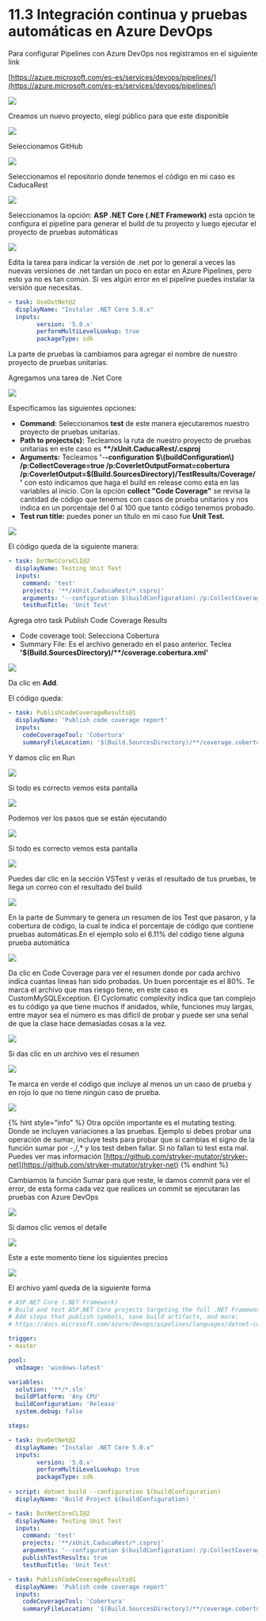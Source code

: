 # 11.3 Integración continua y pruebas automáticas en Azure DevOps

Para configurar Pipelines con Azure DevOps nos registramos en el siguiente link

[https://azure.microsoft.com/es-es/services/devops/pipelines/](https://azure.microsoft.com/es-es/services/devops/pipelines/)

![](../.gitbook/assets/image%20%28369%29.png)

Creamos un nuevo proyecto, elegí público para que este disponible

![](../.gitbook/assets/image%20%28260%29.png)

Seleccionamos GitHub

![](../.gitbook/assets/image%20%28217%29.png)

Seleccionamos el repositorio donde tenemos el código en mi caso es CaducaRest

![](../.gitbook/assets/image%20%2865%29.png)

Seleccionamos la opción: **ASP .NET Core \(.NET Framework\)** esta opción te configura el pipeline para generar el build de tu proyecto y luego ejecutar el proyecto de pruebas automáticas

![](../.gitbook/assets/image%20%2879%29.png)

Edita la tarea para indicar la versión de .net por lo general a veces las nuevas versiones de .net tardan un poco en estar en Azure Pipelines, pero esto ya no es tan común. Si ves algún error en el pipeline puedes instalar la versión que necesitas.

```yaml
- task: UseDotNet@2 
  displayName: "Instalar .NET Core 5.0.x"
  inputs:
        version: '5.0.x'
        performMultiLevelLookup: true
        packageType: sdk
```

La parte de pruebas la cambiamos para agregar el nombre de nuestro proyecto de pruebas unitarias. 

Agregamos una tarea de .Net Core

![](../.gitbook/assets/image%20%28158%29.png)

Especificamos las siguientes opciones:

* **Command**: Seleccionamos **test** de este manera ejecutaremos nuestro proyecto de pruebas unitarias.
* **Path to projects\(s\):** Tecleamos la ruta de nuestro proyecto de pruebas unitarias en este caso es **\*\*/xUnit.CaducaRest/.csproj** 
* **Arguments:** Tecleamos **'**-**-configuration $\(buildConfiguration\) /p:CollectCoverage=true /p:CoverletOutputFormat=cobertura /p:CoverletOutput=$\(Build.SourcesDirectory\)/TestResults/Coverage/'** con esto indicamos que haga el build en release como esta en las variables al inicio. Con la opción **collect "Code Coverage"** se revisa la cantidad de código que tenemos con casos de prueba unitarios y nos indica en un porcentaje del 0 al 100 que tanto código tenemos probado.
* **Test run title:** puedes poner un título en mi caso fue **Unit Test.** 

![](../.gitbook/assets/image%20%28145%29.png)

El código queda de la siguiente manera:

```yaml
- task: DotNetCoreCLI@2
  displayName: Testing Unit Test
  inputs:
    command: 'test'
    projects: '**/xUnit.CaducaRest/*.csproj'
    arguments: '--configuration $(buildConfiguration) /p:CollectCoverage=true /p:CoverletOutputFormat=cobertura /p:CoverletOutput=$(Build.SourcesDirectory)/TestResults/Coverage/'
    testRunTitle: 'Unit Test'
```

Agrega otro task Publish Code Coverage Results

* Code coverage tool: Selecciona Cobertura
* Summary File: Es el archivo generado en el paso anterior. Teclea **'$\(Build.SourcesDirectory\)/\*\*/coverage.cobertura.xml'**

![](../.gitbook/assets/imagen%20%2849%29.png)

Da clic en **Add**. 

El código queda:

```yaml
- task: PublishCodeCoverageResults@1
  displayName: 'Publish code coverage report'
  inputs:
    codeCoverageTool: 'Cobertura'
    summaryFileLocation: '$(Build.SourcesDirectory)/**/coverage.cobertura.xml'
```

Y damos clic en Run

![](../.gitbook/assets/image%20%28256%29.png)

Si todo es correcto vemos esta pantalla

![](../.gitbook/assets/image%20%28187%29.png)

Podemos ver los pasos que se están ejecutando

![](../.gitbook/assets/image%20%28328%29.png)

Si todo es correcto vemos esta pantalla

![](../.gitbook/assets/image%20%28255%29.png)

Puedes dar clic en la sección VSTest y verás el resultado de tus pruebas, te llega un correo con el resultado del build

![](../.gitbook/assets/image%20%28223%29.png)

En la parte de Summary te genera un resumen de los Test que pasaron, y la cobertura de código, la cual te indica el porcentaje de código que contiene pruebas automáticas.En el ejemplo solo el 6.11% del código tiene alguna prueba automática

![](../.gitbook/assets/image%20%28174%29.png)

Da clic en Code Coverage para ver el resumen donde por cada archivo indica cuantas lineas han sido probadas. Un buen porcentaje es el 80%. Te marca el archivo que mas riesgo tiene, en este caso es CustomMySQLException. El Cyclomatic complexity indica que tan complejo es tu código ya que tiene muchos if anidados, while, funciones muy largas, entre mayor sea el número es mas difícil de probar y puede ser una señal de que la clase hace demasiadas cosas a la vez.

![](../.gitbook/assets/imagen%20%2847%29.png)

Si das clic en un archivo ves el resumen

![](../.gitbook/assets/imagen%20%2850%29.png)

Te marca en verde el código que incluye al menos un un caso de prueba y en rojo lo que no tiene ningún caso de prueba.

![](../.gitbook/assets/imagen%20%2848%29.png)

{% hint style="info" %}
Otra opción importante es el mutating testing. Donde se incluyen variaciones a las pruebas. Ejemplo si debes probar una operación de sumar, incluye tests para probar que si cambias el signo de la función sumar por -,/,\* y los test deben fallar. Si no fallan tú test esta mal. Puedes ver mas información [https://github.com/stryker-mutator/stryker-net](https://github.com/stryker-mutator/stryker-net)
{% endhint %}

Cambiamos la función Sumar para que reste, le damos commit para ver el error, de esta forma cada vez que realices un commit se ejecutaran las pruebas con Azure DevOps

![](../.gitbook/assets/image%20%28164%29.png)

Si damos clic vemos el detalle

![](../.gitbook/assets/image%20%28233%29.png)

Este a este momento tiene los siguientes precios

![](../.gitbook/assets/image%20%28357%29.png)

El archivo yaml queda de la siguiente forma

```yaml
# ASP.NET Core (.NET Framework)
# Build and test ASP.NET Core projects targeting the full .NET Framework.
# Add steps that publish symbols, save build artifacts, and more:
# https://docs.microsoft.com/azure/devops/pipelines/languages/dotnet-core

trigger:
- master

pool:
  vmImage: 'windows-latest'

variables:
  solution: '**/*.sln'
  buildPlatform: 'Any CPU'
  buildConfiguration: 'Release'
  system.debug: false

steps:

- task: UseDotNet@2 
  displayName: "Instalar .NET Core 5.0.x"
  inputs:
        version: '5.0.x'
        performMultiLevelLookup: true
        packageType: sdk
        
- script: dotnet build --configuration $(buildConfiguration)
  displayName: 'Build Project $(buildConfiguration) '

- task: DotNetCoreCLI@2
  displayName: Testing Unit Test
  inputs:
    command: 'test'
    projects: '**/xUnit.CaducaRest/*.csproj'
    arguments: '--configuration $(buildConfiguration) /p:CollectCoverage=true /p:CoverletOutputFormat=cobertura /p:CoverletOutput=$(Build.SourcesDirectory)/TestResults/Coverage/'
    publishTestResults: true
    testRunTitle: 'Unit Test'

- task: PublishCodeCoverageResults@1
  displayName: 'Publish code coverage report'
  inputs:
    codeCoverageTool: 'Cobertura'
    summaryFileLocation: '$(Build.SourcesDirectory)/**/coverage.cobertura.xml'
  
```

